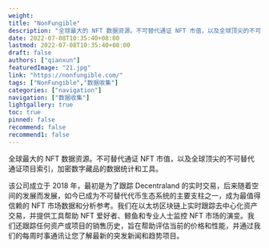 ```yaml
---
weight: 
title: "NonFungible"
description: "全球最大的 NFT 数据资源。不可替代通证 NFT 市值，以及全球顶尖的不可替代通证项目索引，加密数字藏品的数据统计和工具。"
date: 2022-07-08T10:35:40+08:00
lastmod: 2022-07-08T10:35:40+08:00
draft: false
authors: ["qianxun"]
featuredImage: "21.jpg"
link: "https://nonfungible.com/"
tags: ["NonFungible","数据收集"]
categories: ["navigation"]
navigation: ["数据收集"]
lightgallery: true
toc: true
pinned: false
recommend: false
recommend1: false
---
```


全球最大的 NFT 数据资源。不可替代通证 NFT 市值，以及全球顶尖的不可替代通证项目索引，加密数字藏品的数据统计和工具。

该公司成立于 2018 年，最初是为了跟踪 Decentraland 的实时交易，后来随着空间的发展而发展，如今已成为不可替代代币生态系统的主要支柱之一，成为最值得信赖的 NFT 市场数据和分析参考。我们在以太坊区块链上实时跟踪去中心化资产交易，并提供工具帮助 NFT 爱好者、鲸鱼和专业人士监控 NFT 市场的演变。我们还跟踪任何资产或项目的销售历史，旨在帮助评估当前的价格和性能，并通过我们的每周时事通讯让您了解最新的突发新闻和趋势项目。